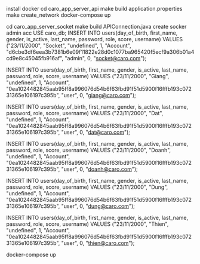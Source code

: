 
install docker
cd caro_app_server_api
make build
application.properties
make create_network
docker-compose up

cd caro_app_server_socket
make build
APIConnection.java
create socker admin acc
USE caro_db;
INSERT INTO users(day_of_birth, first_name, gender, is_active, last_name, password, role, score, username)
VALUES ("23/11/2000", "Socket", "undefined", 1, "Account", "d6cbe3df6eea3b7381b6e09f11822e28d0c1077ba965420f5ecf9a306b01a4cd9e8c45045fb916af", "admin", 0, "socket@caro.com");

INSERT INTO users(day_of_birth, first_name, gender, is_active, last_name, password, role, score, username)
VALUES ("23/11/2000", "Giang", "undefined", 1, "Account", "0ea1024482845aab95ff8a996076d54b6f63fbd91f51d5900f16fffb193c07231365e106197c395b", "user", 0, "giang@caro.com");


INSERT INTO users(day_of_birth, first_name, gender, is_active, last_name, password, role, score, username)
VALUES ("23/11/2000", "Dat", "undefined", 1, "Account", "0ea1024482845aab95ff8a996076d54b6f63fbd91f51d5900f16fffb193c07231365e106197c395b", "user", 0, "dat@caro.com");


INSERT INTO users(day_of_birth, first_name, gender, is_active, last_name, password, role, score, username)
VALUES ("23/11/2000", "Doanh", "undefined", 1, "Account", "0ea1024482845aab95ff8a996076d54b6f63fbd91f51d5900f16fffb193c07231365e106197c395b", "user", 0, "doanh@caro.com");


INSERT INTO users(day_of_birth, first_name, gender, is_active, last_name, password, role, score, username)
VALUES ("23/11/2000", "Dung", "undefined", 1, "Account", "0ea1024482845aab95ff8a996076d54b6f63fbd91f51d5900f16fffb193c07231365e106197c395b", "user", 0, "dung@caro.com");


INSERT INTO users(day_of_birth, first_name, gender, is_active, last_name, password, role, score, username)
VALUES ("23/11/2000", "Thien", "undefined", 1, "Account", "0ea1024482845aab95ff8a996076d54b6f63fbd91f51d5900f16fffb193c07231365e106197c395b", "user", 0, "thien@caro.com");

docker-compose up
